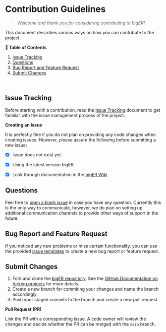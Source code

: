 # Contribution Guidelines

> *Welcome and thank you for considering contributing to bigER!*

This document describes various ways on how you can contribute to the project. 


**📖 Table of Contents**

1. [Issue Tracking](#issue-tracking)
2. [Questions](#questions)
3. [Bug Report and Feature Request](#bug-report-and-feature-request)
4. [Submit Changes](#submit-changes)

<br>
<!-- TODO: code of conduct
## Code of Conduct -->


## Issue Tracking

Before starting with a contribution, read the [Issue Tracking](https://github.com/borkdominik/bigER/blob/main/docs/ISSUES.md) document to get familiar with the issue management process of the project. 

**Creating an Issue**

It is perfectly fine if you do not plan on providing any code changes when creating issues. However, please assure the following before submitting a new issue:

- [X] Issue does not exist yet 
- [X] Using the latest version bigER
- [X] Look through documentation in the [bigER Wiki](https://github.com/borkdominik/bigER/wiki/)


## Questions

Feel free to [open a blank issue](https://github.com/borkdominik/bigER/issues/new) in case you have any question. Currently this is the only way to communicate, however, we do plan on setting up additional communication channels to provide other ways of support in the future.


## Bug Report and Feature Request

If you noticed any new problems or miss certain functionality, you can use the provided [issue templates](https://github.com/borkdominik/bigER/issues/new/choose) to create a new bug report or feature request.

<!-- TODO: Example good issue -->


## Submit Changes


1. Fork and clone the [bigER repository](https://github.com/borkdominik/bigER). See the [GitHub Documentation on forking projects](https://docs.github.com/en/get-started/quickstart/fork-a-repo) for more details.
2. Create a new branch for commiting your changes and name the branch accordingly.
3. Push your staged commits to the branch and create a new pull request.

**Pull Request (PR)**

Link the PR with a corresponding issue. A code owner will review the changes and decide whether the PR can be merged with the `main` branch. 



